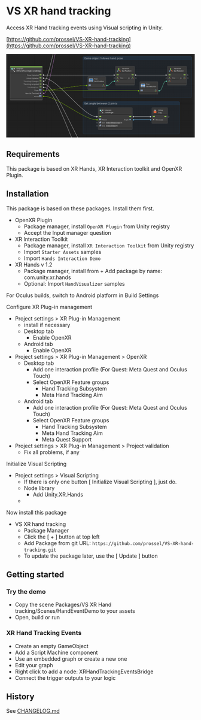 # VS XR hand tracking

Access XR Hand tracking events using Visual scripting in Unity.

[https://github.com/prossel/VS-XR-hand-tracking](https://github.com/prossel/VS-XR-hand-tracking)

![screenshot](Screenshots/XRHandTrackingEvents.png)

## Requirements

This package is based on XR Hands, XR Interaction toolkit and OpenXR Plugin.

## Installation

This package is based on these packages. Install them first.

* OpenXR Plugin
  * Package manager, install `OpenXR Plugin` from Unity registry
  * Accept the Input manager question
* XR Interaction Toolkit
  * Package manager, install `XR Interaction Toolkit` from Unity registry
  * Import `Starter Assets` samples
  * Import `Hands Interaction Demo`
* XR Hands v 1.2
  * Package manager, install from + Add package by name: com.unity.xr.hands
  * Optional: Import `HandVisualizer` samples

For Oculus builds, switch to Android platform in Build Settings

Configure XR Plug-in management

* Project settings > XR Plug-in Management
  * install if necessary
  * Desktop tab
    * Enable OpenXR
  * Android tab
    * Enable OpenXR
* Project settings > XR Plug-in Management > OpenXR
  * Desktop tab
    * Add one interaction profile (For Quest: Meta Quest and Oculus Touch)
    * Select OpenXR Feature groups
      * Hand Tracking Subsystem
      * Meta Hand Tracking Aim
  * Android tab
    * Add one interaction profile (For Quest: Meta Quest and Oculus Touch)
    * Select OpenXR Feature groups
      * Hand Tracking Subsystem
      * Meta Hand Tracking Aim
      * Meta Quest Support
* Project settings > XR Plug-in Management > Project validation
  * Fix all problems, if any

Initialize Visual Scripting

* Project settings > Visual Scripting
  * If there is only one button [ Initialize Visual Scripting ], just do.
  * Node library
    * Add Unity.XR.Hands
  * 
Now install this package

* VS XR hand tracking
  * Package Manager
  * Click the [ + ] button at top left
  * Add Package from git URL: `https://github.com/prossel/VS-XR-hand-tracking.git`
  * To update the package later, use the [ Update ] button

## Getting started

### Try the demo

* Copy the scene Packages/VS XR Hand tracking/Scenes/HandEventDemo to your assets
* Open, build or run

### XR Hand Tracking Events

* Create an empty GameObject
* Add a Script Machine component
* Use an embedded graph or create a new one
* Edit your graph
* Right click to add a node: XRHandTrackingEventsBridge
* Connect the trigger outputs to your logic

## History

See [CHANGELOG.md](CHANGELOG.md)
